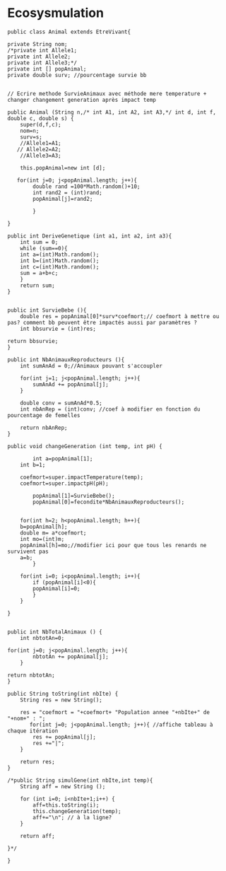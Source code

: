 # Ecosysmulation
	public class Animal extends EtreVivant{

	private String nom;
	/*private int Allele1;
	private int Allele2;
	private int Allele3;*/
	private int [] popAnimal;
	private double surv; //pourcentage survie bb


	// Ecrire methode SurvieAnimaux avec méthode mere temperature + changer changement generation après impact temp

	public Animal (String n,/* int A1, int A2, int A3,*/ int d, int f, double c, double s) {
		super(d,f,c);
		nom=n;
		surv=s;
		//Allele1=A1;
	   // Allele2=A2;
		//Allele3=A3;

		this.popAnimal=new int [d];

	   for(int j=0; j<popAnimal.length; j++){
			double rand =100*Math.random()+10;
			int rand2 = (int)rand;
			popAnimal[j]=rand2;

			}

	}

	public int DeriveGenetique (int a1, int a2, int a3){
	    int sum = 0;
	    while (sum==0){
		int a=(int)Math.random();
		int b=(int)Math.random();
		int c=(int)Math.random();
		sum = a+b+c;
	    }
		return sum;
	}


	public int SurvieBebe (){
		double res = popAnimal[0]*surv*coefmort;// coefmort à mettre ou pas? comment bb peuvent être impactés aussi par paramètres ?
		int bbsurvie = (int)res;

	return bbsurvie;
	}

	public int NbAnimauxReproducteurs (){
		int sumAnAd = 0;//Animaux pouvant s'accoupler

	    for(int j=1; j<popAnimal.length; j++){
		    sumAnAd += popAnimal[j];
	    }

	    double conv = sumAnAd*0.5;
	    int nbAnRep = (int)conv; //coef à modifier en fonction du pourcentage de femelles

	    return nbAnRep; 
	}

	public void changeGeneration (int temp, int pH) {

			int a=popAnimal[1];
		int b=1;

		coefmort=super.impactTemperature(temp);
		coefmort=super.impactpH(pH);

			popAnimal[1]=SurvieBebe();
			popAnimal[0]=fecondite*NbAnimauxReproducteurs();


		for(int h=2; h<popAnimal.length; h++){
		b=popAnimal[h];
		double m= a*coefmort;
		int mo=(int)m;
		popAnimal[h]=mo;//modifier ici pour que tous les renards ne survivent pas
		a=b;
			}

		for(int i=0; i<popAnimal.length; i++){
		    if (popAnimal[i]<0){
		    popAnimal[i]=0;
		    } 
		}

	}


	public int NbTotalAnimaux () {
		int nbtotAn=0;

	for(int j=0; j<popAnimal.length; j++){
		    nbtotAn += popAnimal[j];
	    }

	return nbtotAn;
	}

	public String toString(int nbIte) {
		String res = new String();

		res = "coefmort = "+coefmort+ "Population annee "+nbIte+" de "+nom+" : ";
		   for(int j=0; j<popAnimal.length; j++){ //affiche tableau à chaque itération
		    res += popAnimal[j];
		    res +="|";
		} 

		return res;
	}

	/*public String simulGene(int nbIte,int temp){
		String aff = new String ();

		for (int i=0; i<nbIte+1;i++) {
			aff=this.toString(i);
			this.changeGeneration(temp);
			aff+="\n"; // à la ligne?
		}

		return aff;

	}*/

	}
